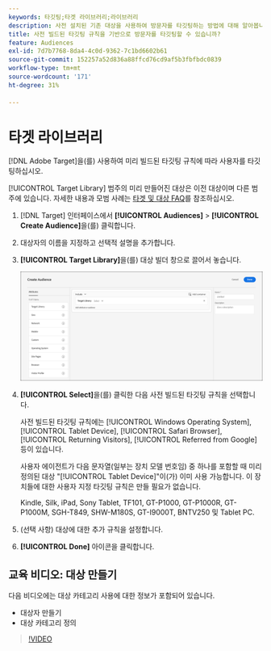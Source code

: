 ```yaml
---
keywords: 타깃팅;타겟 라이브러리;라이브러리
description: 사전 설치된 기존 대상을 사용하여 방문자를 타깃팅하는 방법에 대해 알아봅니다.
title: 사전 빌드된 타깃팅 규칙을 기반으로 방문자를 타깃팅할 수 있습니까?
feature: Audiences
exl-id: 7d7b7768-8da4-4c0d-9362-7c1bd6602b61
source-git-commit: 152257a52d836a88ffcd76cd9af5b3fbfbdc0839
workflow-type: tm+mt
source-wordcount: '171'
ht-degree: 31%

---
```


# 타겟 라이브러리

[!DNL Adobe Target]을(를) 사용하여 미리 빌드된 타깃팅 규칙에 따라 사용자를 타깃팅하십시오.

[!UICONTROL Target Library] 범주의 미리 만들어진 대상은 이전 대상이며 다른 범주에 있습니다. 자세한 내용과 모범 사례는 [타겟 및 대상 FAQ](/help/main/c-target/c-troubleshooting-targets-and-audiences/troubleshooting-targets-and-audiences.md#concept_C4EE4B8F4840430CBD798D579A8F208D)를 참조하십시오.

1. [!DNL Target] 인터페이스에서 **[!UICONTROL Audiences]** > **[!UICONTROL Create Audience]**&#x200B;을(를) 클릭합니다.
1. 대상자의 이름을 지정하고 선택적 설명을 추가합니다.
1. **[!UICONTROL Target Library]**&#x200B;을(를) 대상 빌더 창으로 끌어서 놓습니다.

   ![타겟 라이브러리](assets/target_library.png)

1. **[!UICONTROL Select]**&#x200B;을(를) 클릭한 다음 사전 빌드된 타깃팅 규칙을 선택합니다.

   사전 빌드된 타깃팅 규칙에는 [!UICONTROL Windows Operating System], [!UICONTROL Tablet Device], [!UICONTROL Safari Browser], [!UICONTROL Returning Visitors], [!UICONTROL Referred from Google] 등이 있습니다.

   사용자 에이전트가 다음 문자열(일부는 장치 모델 번호임) 중 하나를 포함할 때 미리 정의된 대상 &quot;[!UICONTROL Tablet Device]&quot;이(가) 이미 사용 가능합니다. 이 장치들에 대한 사용자 지정 타깃팅 규칙은 만들 필요가 없습니다.

   Kindle, Silk, iPad, Sony Tablet, TF101, GT-P1000, GT-P1000R, GT-P1000M, SGH-T849, SHW-M180S, GT-I9000T, BNTV250 및 Tablet PC.

1. (선택 사항) 대상에 대한 추가 규칙을 설정합니다.
1. **[!UICONTROL Done]** 아이콘을 클릭합니다.

## 교육 비디오: 대상 만들기

다음 비디오에는 대상 카테고리 사용에 대한 정보가 포함되어 있습니다.

* 대상자 만들기
* 대상 카테고리 정의

>[!VIDEO](https://video.tv.adobe.com/v/17392)
